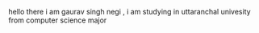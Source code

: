 hello there i am gaurav singh negi , i am studying in uttaranchal univesity from computer science major
